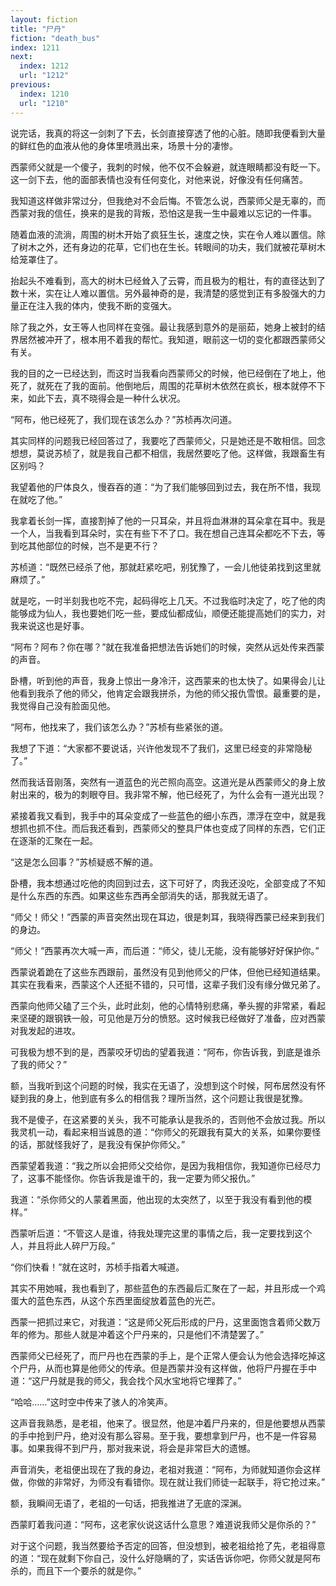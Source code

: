 ```yaml
---
layout: fiction
title: "尸丹"
fiction: "death_bus"
index: 1211
next:
  index: 1212
  url: "1212"
previous:
  index: 1210
  url: "1210"
---
```

说完话，我真的将这一剑刺了下去，长剑直接穿透了他的心脏。随即我便看到大量的鲜红色的血液从他的身体里喷溅出来，场景十分的凄惨。

西蒙师父就是一个傻子，我刺的时候，他不仅不会躲避，就连眼睛都没有眨一下。这一剑下去，他的面部表情也没有任何变化，对他来说，好像没有任何痛苦。

我知道这样做非常过分，但我绝对不会后悔。不管怎么说，西蒙师父是无辜的，而西蒙对我的信任，换来的是我的背叛，恐怕这是我一生中最难以忘记的一件事。

随着血液的流淌，周围的树木开始了疯狂生长，速度之快，实在令人难以置信。除了树木之外，还有身边的花草，它们也在生长。转眼间的功夫，我们就被花草树木给笼罩住了。

抬起头不难看到，高大的树木已经耸入了云霄，而且极为的粗壮，有的直径达到了数十米，实在让人难以置信。另外最神奇的是，我清楚的感觉到正有多股强大的力量正在注入我的体内，使我不断的变强大。

除了我之外，女王等人也同样在变强。最让我感到意外的是丽茹，她身上被封的结界居然被冲开了，根本用不着我的帮忙。我知道，眼前这一切的变化都跟西蒙师父有关。

我的目的之一已经达到，而这时当我看向西蒙师父的时候，他已经倒在了地上，他死了，就死在了我的面前。他倒地后，周围的花草树木依然在疯长，根本就停不下来，如此下去，真不晓得会是一种什么状况。

“阿布，他已经死了，我们现在该怎么办？”苏桢再次问道。

其实同样的问题我已经回答过了，我要吃了西蒙师父，只是她还是不敢相信。回念想想，莫说苏桢了，就是我自己都不相信，我居然要吃了他。这样做，我跟畜生有区别吗？

我望着他的尸体良久，慢吞吞的道：“为了我们能够回到过去，我在所不惜，我现在就吃了他。”

我拿着长剑一挥，直接割掉了他的一只耳朵，并且将血淋淋的耳朵拿在耳中。我是一个人，当我看到耳朵时，实在有些下不了口。我在想自己连耳朵都吃不下去，等到吃其他部位的时候，岂不是更不行？

苏桢道：“既然已经杀了他，那就赶紧吃吧，别犹豫了，一会儿他徒弟找到这里就麻烦了。”

就是吃，一时半刻我也吃不完，起码得吃上几天。不过我临时决定了，吃了他的肉能够成为仙人，我也要她们吃一些，要成仙都成仙，顺便还能提高她们的实力，对我来说这也是好事。

“阿布？阿布？你在哪？”就在我准备把想法告诉她们的时候，突然从远处传来西蒙的声音。

卧槽，听到他的声音，我身上惊出一身冷汗，这西蒙来的也太快了。如果得会儿让他看到我杀了他的师父，他肯定会跟我拼杀，为他的师父报仇雪恨。最重要的是，我觉得自己没有脸面见他。

“阿布，他找来了，我们该怎么办？”苏桢有些紧张的道。

我想了下道：“大家都不要说话，兴许他发现不了我们，这里已经变的非常隐秘了。”

然而我话音刚落，突然有一道蓝色的光芒照向高空。这道光是从西蒙师父的身上放射出来的，极为的刺眼夺目。我非常不解，他已经死了，为什么会有一道光出现？

紧接着我又看到，我手中的耳朵变成了一些蓝色的细小东西，漂浮在空中，就是我想抓也抓不住。而后我还看到，西蒙师父的整具尸体也变成了同样的东西，它们正在逐渐的汇聚在一起。

“这是怎么回事？”苏桢疑惑不解的道。

卧槽，我本想通过吃他的肉回到过去，这下可好了，肉我还没吃，全部变成了不知是什么东西的东西。如果这些东西再全部消失的话，那我就无语了。

“师父！师父！”西蒙的声音突然出现在耳边，很是刺耳，我晓得西蒙已经来到我们的身边。

“师父！”西蒙再次大喊一声，而后道：“师父，徒儿无能，没有能够好好保护你。”

西蒙说着跪在了这些东西跟前，虽然没有见到他师父的尸体，但他已经知道结果。其实在我看来，西蒙这个人还挺不错的，只可惜，这辈子我们没有缘分做兄弟了。

西蒙向他师父磕了三个头，此时此刻，他的心情特别悲痛，拳头握的非常紧，看起来坚硬的跟钢铁一般，可见他是万分的愤怒。这时候我已经做好了准备，应对西蒙对我发起的进攻。

可我极为想不到的是，西蒙咬牙切齿的望着我道：“阿布，你告诉我，到底是谁杀了我的师父？”

额，当我听到这个问题的时候，我实在无语了，没想到这个时候，阿布居然没有怀疑到我的身上，他到底有多么的相信我？理所当然，这个问题让我很是犹豫。

我不是傻子，在这紧要的关头，我不可能承认是我杀的，否则他不会放过我。所以我灵机一动，看起来相当诚恳的道：“你师父的死跟我有莫大的关系，如果你要怪的话，那就怪我好了，是我没有保护你师父。”

西蒙望着我道：“我之所以会把师父交给你，是因为我相信你，我知道你已经尽力了，这事不能怪你。你告诉我是谁干的，我一定要为师父报仇。”

我道：“杀你师父的人蒙着黑面，他出现的太突然了，以至于我没有看到他的模样。”

西蒙听后道：“不管这人是谁，待我处理完这里的事情之后，我一定要找到这个人，并且将此人碎尸万段。”

“你们快看！”就在这时，苏桢手指着大喊道。

其实不用她喊，我也看到了，那些蓝色的东西最后汇聚在了一起，并且形成一个鸡蛋大的蓝色东西，从这个东西里面绽放着蓝色的光芒。

西蒙一把抓过来它，对我道：“这是师父死后形成的尸丹，这里面饱含着师父数万年的修为。那些人就是冲着这个尸丹来的，只是他们不清楚罢了。”

西蒙师父已经死了，而尸丹也在西蒙的手上，是个正常人便会认为他会选择吃掉这个尸丹，从而也算是他师父的传承。但是西蒙并没有这样做，他将尸丹握在手中道：“这尸丹就是我的师父，我会找个风水宝地将它埋葬了。”

“哈哈……”这时空中传来了骇人的冷笑声。

这声音我熟悉，是老祖，他来了。很显然，他是冲着尸丹来的，但是他要想从西蒙的手中抢到尸丹，绝对没有那么容易。至于我，要想拿到尸丹，也不是一件容易事。如果我得不到尸丹，那对我来说，将会是非常巨大的遗憾。

声音消失，老祖便出现在了我的身边，老祖对我道：“阿布，为师就知道你会这样做，你做的非常好，为师没有看错你。现在就让我们师徒一起联手，将它抢过来。”

额，我瞬间无语了，老祖的一句话，把我推进了无底的深渊。

西蒙盯着我问道：“阿布，这老家伙说这话什么意思？难道说我师父是你杀的？”

对于这个问题，我当然要给予否定的回答，但没想到，被老祖给抢了先，老祖得意的道：“现在就剩下你自己，没什么好隐瞒的了，实话告诉你吧，你师父就是阿布杀的，而且下一个要杀的就是你。”